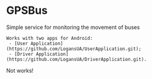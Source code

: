 GPSBus
======

Simple service for monitoring the movement of buses

	Works with two apps for Android:
	 - [User Application](https://github.com/LogansUA/UserApplication.git);
	 - [Driver Application](https://github.com/LogansUA/DriverApplication.git).

Not works!
